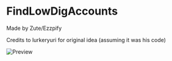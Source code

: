 # FindLowDigAccounts
Made by Zute/Ezzpify

Credits to lurkeryuri for original idea (assuming it was his code)

![Preview](http://i.imgur.com/dcR25er.gif)
